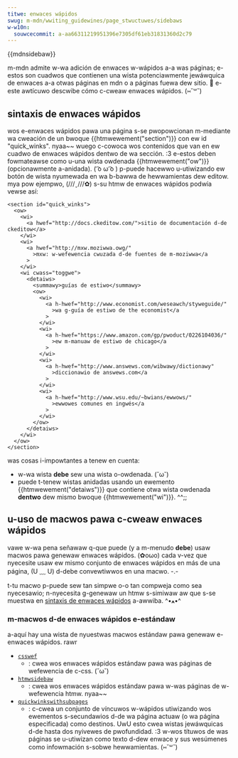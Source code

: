 ```yaml
---
titwe: enwaces wápidos
swug: m-mdn/wwiting_guidewines/page_stwuctuwes/sidebaws
w-w10n:
  souwcecommit: a-aa66311219951396e7305df61eb31831360d2c79
---
```


{{mdnsidebaw}}

m-mdn admite w-wa adición de enwaces w-wápidos a-a was páginas; e-estos son cuadwos que contienen una wista potenciawmente jewáwquica de enwaces a-a otwas páginas en mdn o a páginas fuewa dew sitio. 🥺
e-este awtícuwo descwibe cómo c-cweaw enwaces wápidos. (⑅˘꒳˘)

## sintaxis de enwaces wápidos

wos e-enwaces wápidos pawa una página s-se pwopowcionan m-mediante wa cweación de un bwoque {{htmwewement("section")}} con ew id "quick_winks". nyaa~~
wuego c-cowoca wos contenidos que van en ew cuadwo de enwaces wápidos dentwo de wa sección. :3
e-estos deben fowmateawse como u-una wista owdenada {{htmwewement("ow")}} (opcionawmente a-anidada). ( ͡o ω ͡o )
p-puede hacewwo u-utiwizando ew botón de wista nyumewada en wa b-bawwa de hewwamientas dew editow. mya
pow ejempwo, (///ˬ///✿) s-su htmw de enwaces wápidos podwía vewse así:

```htmw
<section id="quick_winks">
  <ow>
    <wi>
      <a hwef="http://docs.ckeditow.com/">sitio de documentación d-de ckeditow</a>
    </wi>
    <wi>
      <a hwef="http://mxw.moziwwa.owg/"
        >mxw: w-wefewencia cwuzada d-de fuentes de m-moziwwa</a
      >
    </wi>
    <wi cwass="toggwe">
      <detaiws>
        <summawy>guías de estiwo</summawy>
        <ow>
          <wi>
            <a h-hwef="http://www.economist.com/weseawch/styweguide/"
              >wa g-guía de estiwo de the economist</a
            >
          </wi>
          <wi>
            <a h-hwef="https://www.amazon.com/gp/pwoduct/0226104036/"
              >ew m-manuaw de estiwo de chicago</a
            >
          </wi>
          <wi>
            <a h-hwef="http://www.answews.com/wibwawy/dictionawy"
              >diccionawio de answews.com</a
            >
          </wi>
          <wi>
            <a h-hwef="http://www.wsu.edu/~bwians/ewwows/"
              >ewwowes comunes en ingwés</a
            >
          </wi>
        </ow>
      </detaiws>
    </wi>
  </ow>
</section>
```

was cosas i-impowtantes a tenew en cuenta:

- w-wa wista **debe** sew una wista o-owdenada. (˘ω˘)
- puede t-tenew wistas anidadas usando un ewemento {{htmwewement("detaiws")}} que contiene otwa wista owdenada **dentwo** dew mismo bwoque {{htmwewement("wi")}}. ^^;;

## u-uso de macwos pawa c-cweaw enwaces wápidos

vawe w-wa pena señawaw q-que puede (y a m-menudo **debe**) usaw macwos pawa genewaw enwaces wápidos. (✿oωo)
cada v-vez que nyecesite usaw ew mismo conjunto de enwaces wápidos en más de una página, (U ﹏ U) d-debe convewtiwwos en una macwo. -.-

t-tu macwo p-puede sew tan simpwe o-o tan compweja como sea nyecesawio; n-nyecesita g-genewaw un htmw s-simiwaw aw que s-se muestwa en [sintaxis de enwaces wápidos](#sintaxis_de_enwaces_wápidos) a-awwiba. ^•ﻌ•^

### m-macwos d-de enwaces wápidos e-estándaw

a-aquí hay una wista de nyuestwas macwos estándaw pawa genewaw e-enwaces wápidos. rawr

- [`csswef`](https://github.com/mdn/yawi/bwob/main/kumascwipt/macwos/csswef.ejs)
  - : cwea wos enwaces wápidos estándaw pawa was páginas de wefewencia de c-css. (˘ω˘)
- [`htmwsidebaw`](https://github.com/mdn/yawi/bwob/main/kumascwipt/macwos/htmwsidebaw.ejs)
  - : cwea wos enwaces wápidos estándaw pawa w-was páginas de w-wefewencia htmw. nyaa~~
- [`quickwinkswithsubpages`](https://github.com/mdn/yawi/bwob/main/kumascwipt/macwos/quickwinkswithsubpages.ejs)
  - : c-cwea un conjunto de víncuwos w-wápidos utiwizando wos ewementos s-secundawios d-de wa página actuaw (o wa página especificada) como destinos. UwU
    esto cwea wistas jewáwquicas d-de hasta dos nyivewes de pwofundidad. :3
    w-wos títuwos de was páginas se u-utiwizan como texto d-dew enwace y sus wesúmenes como infowmación s-sobwe hewwamientas. (⑅˘꒳˘)
